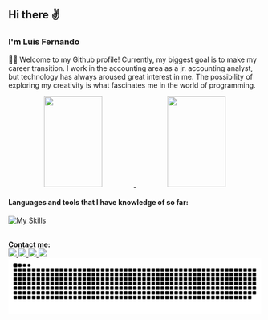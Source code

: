 ## Hi there ✌️ 

### I'm Luis Fernando

🤵🏻 Welcome to my Github profile! Currently, my biggest goal is to make my career transition. I work in the accounting area as a jr. accounting analyst, but technology has always aroused great interest in me. The possibility of exploring my creativity is what fascinates me in the world of programming.

<meta name="viewport" content="width=device-width, initial-scale=1.0, minimum-scale=1.0">

<div align="center">
  <a href="https://github.com/luisfcodes">
    <img height="180em" width="48%" src="https://github-readme-stats.vercel.app/api?username=luisfcodes&show_icons=true&theme=tokyonight&include_all_commits=true&count_private=true"/>
    <img height="180em" width="48%" src="https://github-readme-stats.vercel.app/api/top-langs/?username=luisfcodes&layout=compact&langs_count=7&theme=tokyonight"/>
  </a>
</div>

#### Languages and tools that I have knowledge of so far:
  [![My Skills](https://skillicons.dev/icons?i=html,css,js,git,bootstrap,react,next,typescript,jest,sass,angular)](https://skillicons.dev)

<div style="display: inline_block"><br>
  <strong>Contact me:</strong><br>
  <a href="https://www.linkedin.com/in/luisfcodes/" target="_blank">
    <img src="https://img.shields.io/badge/LinkedIn-0077B5?style=for-the-badge&logo=linkedin&logoColor=white">
  </a>
  <a href="https://www.instagram.com/luisfcodes/" target="_blank">
    <img src="https://img.shields.io/badge/Instagram-E4405F?style=for-the-badge&logo=instagram&logoColor=white">
  </a>
  <a href="https://twitter.com/luisfcodes" target="_blank">
    <img src="https://img.shields.io/badge/Twitter-1DA1F2?style=for-the-badge&logo=twitter&logoColor=white">
  </a>
  <a href="mailto:luis.silva9902@gmail.com" target="_blank">
    <img src="https://img.shields.io/badge/Gmail-D14836?style=for-the-badge&logo=gmail&logoColor=white">
  </a>
</div>

<picture>
  <source media="(prefers-color-scheme: dark)" srcset="https://raw.githubusercontent.com/luisfcodes/luisfcodes/output/github-contribution-grid-snake-dark.svg">
  <source media="(prefers-color-scheme: light)" srcset="https://raw.githubusercontent.com/luisfcodes/luisfcodes/output/github-contribution-grid-snake.svg">
  <img alt="github contribution grid snake animation" src="https://raw.githubusercontent.com/luisfcodes/luisfcodes/output/github-contribution-grid-snake.svg">
</picture>
